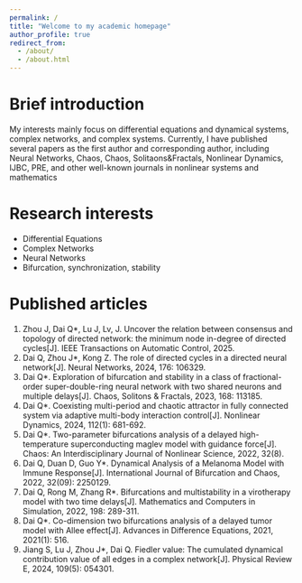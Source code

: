 ```yaml
---
permalink: /
title: "Welcome to my academic homepage"
author_profile: true
redirect_from: 
  - /about/
  - /about.html
---
```


Brief introduction
======
My interests mainly focus on differential equations and dynamical systems, complex networks, and complex systems. Currently, I have published several papers as the first author and corresponding author, including Neural Networks, Chaos, Chaos, Solitaons&Fractals, Nonlinear Dynamics, IJBC, PRE, and other well-known journals in nonlinear systems and mathematics


Research interests
======
* Differential Equations
* Complex Networks
* Neural Networks
* Bifurcation, synchronization, stability



Published articles
======
1. Zhou J, Dai Q*, Lu J, Lv, J.  Uncover the relation between consensus and topology of directed network: the minimum node in-degree of directed cycles[J].  IEEE Transactions on Automatic Control, 2025.
1. Dai Q, Zhou J*, Kong Z. The role of directed cycles in a directed neural network[J]. Neural Networks, 2024, 176: 106329.
1. Dai Q*. Exploration of bifurcation and stability in a class of fractional-order super-double-ring neural network with two shared neurons and multiple delays[J]. Chaos, Solitons & Fractals, 2023, 168: 113185.
1. Dai Q*. Coexisting multi-period and chaotic attractor in fully connected system via adaptive multi-body interaction control[J]. Nonlinear Dynamics, 2024, 112(1): 681-692. 
1. Dai Q*. Two-parameter bifurcations analysis of a delayed high-temperature superconducting maglev model with guidance force[J]. Chaos: An Interdisciplinary Journal of Nonlinear Science, 2022, 32(8).  
1. Dai Q, Duan D, Guo Y*. Dynamical Analysis of a Melanoma Model with Immune Response[J]. International Journal of Bifurcation and Chaos, 2022, 32(09): 2250129.
1. Dai Q, Rong M, Zhang R*. Bifurcations and multistability in a virotherapy model with two time delays[J]. Mathematics and Computers in Simulation, 2022, 198: 289-311.
1. Dai Q*. Co-dimension two bifurcations analysis of a delayed tumor model with Allee effect[J]. Advances in Difference Equations, 2021, 2021(1): 516.
1. Jiang S, Lu J, Zhou J*, Dai Q. Fiedler value: The cumulated dynamical contribution value of all edges in a complex network[J]. Physical Review E, 2024, 109(5): 054301. 



